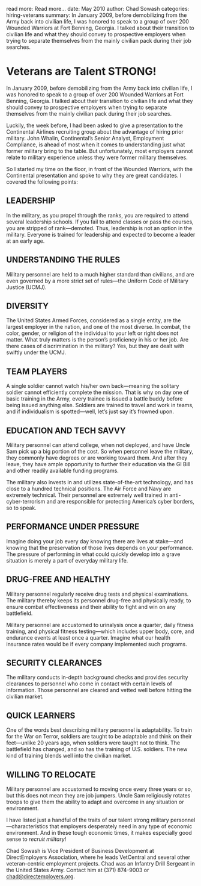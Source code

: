 read more: Read more&hellip;
date: May 2010
author: Chad Sowash
categories: hiring-veterans
summary: In January 2009, before demobilizing from the Army back into civilian life, I was honored to speak to a group of over 200 Wounded Warriors at Fort Benning, Georgia. I talked about their transition to civilian life and what they should convey to prospective employers when trying to separate themselves from the mainly civilian pack during their job searches.

# Veterans are Talent STRONG!

In January 2009, before demobilizing from the Army back into civilian life, I was honored to speak to a group of over 200 Wounded Warriors at Fort Benning, Georgia. I talked about their transition to civilian life and what they should convey to prospective employers when trying to separate themselves from the mainly civilian pack during their job searches.

Luckily, the week before, I had been asked to give a presentation to the Continental Airlines recruiting group about the advantage of hiring prior military. John Whalin, Continental’s Senior Analyst, Employment Compliance, is ahead of most when it comes to understanding just what former military bring to the table. But unfortunately, most employers cannot relate to military experience unless they were former military themselves. 

So I started my time on the floor, in front of the Wounded Warriors, with the Continental presentation and spoke to why they are great candidates. I covered the following points:

## LEADERSHIP

In the military, as you propel through the ranks, you are required to attend several leadership schools. If you fail to attend classes or pass the courses, you are stripped of rank—demoted. Thus, leadership is not an option in the military. Everyone is trained for leadership and expected to become a leader at an early age.

## UNDERSTANDING THE RULES

Military personnel are held to a much higher standard than civilians, and are even governed by a more strict set of rules—the Uniform Code of Military Justice (UCMJ). 

## DIVERSITY

The United States Armed Forces, considered as a single entity, are the largest employer in the nation, and one of the most diverse. In combat, the color, gender, or religion of the individual to your left or right does not matter. What truly matters is the person’s proficiency in his or her job. Are there cases of discrimination in the military? Yes, but they are dealt with swiftly under the UCMJ.

## TEAM PLAYERS

A single soldier cannot watch his/her own back—meaning the solitary soldier cannot efficiently complete the mission. That is why on day one of basic training in the Army, every trainee is issued a battle buddy before being issued anything else. Soldiers are trained to travel and work in teams, and if individualism is spotted—well, let’s just say it’s frowned upon.

## EDUCATION AND TECH SAVVY

Military personnel can attend college, when not deployed, and have Uncle Sam pick up a big portion of the cost. So when personnel leave the military, they commonly have degrees or are working toward them. And after they leave, they have ample opportunity to further their education via the GI Bill and other readily available funding programs. 

The military also invests in and utilizes state-of-the-art technology, and has close to a hundred technical positions. The Air Force and Navy are extremely technical. Their personnel are extremely well trained in anti-cyber-terrorism and are responsible for protecting America’s cyber borders, so to speak.

## PERFORMANCE UNDER PRESSURE

Imagine doing your job every day knowing there are lives at stake—and knowing that the preservation of those lives depends on your performance. The pressure of performing in what could quickly develop into a grave situation is merely a part of everyday military life.

## DRUG-FREE AND HEALTHY

Military personnel regularly receive drug tests and physical examinations. The military thereby keeps its personnel drug-free and physically ready, to ensure combat effectiveness and their ability to fight and win on any battlefield.

Military personnel are accustomed to urinalysis once a quarter, daily fitness training, and physical fitness testing—which includes upper body, core, and endurance events at least once a quarter. Imagine what our health insurance rates would be if every company implemented such programs.

## SECURITY CLEARANCES

The military conducts in-depth background checks and provides security clearances to personnel who come in contact with certain levels of information. Those personnel are cleared and vetted well before hitting the civilian market.

## QUICK LEARNERS

One of the words best describing military personnel is adaptability. To train for the War on Terror, soldiers are taught to be adaptable and think on their feet—unlike 20 years ago, when soldiers were taught not to think. The battlefield has changed, and so has the training of U.S. soldiers. The new kind of training blends well into the civilian market.

## WILLING TO RELOCATE

Military personnel are accustomed to moving once every three years or so, but this does not mean they are job jumpers. Uncle Sam religiously rotates troops to give them the ability to adapt and overcome in any situation or environment. 

I have listed just a handful of the traits of our talent strong military personnel—characteristics that employers desperately need in any type of economic environment. And in these tough economic times, it makes especially good sense to _recruit military_!

<p class="author">Chad Sowash is Vice President of Business Development at DirectEmployers Association, where he leads VetCentral and several other veteran-centric employment projects. Chad was an Infantry Drill Sergeant in the United States Army. Contact him at (371) 874-9003 or <a href="mailto:&#x63;&#x68;&#x61;&#x64;&#x40;&#x64;&#x69;&#x72;&#x65;&#x63;&#x74;&#x65;&#x6D;&#x70;&#x6C;&#x6F;&#x79;&#x65;&#x72;&#x73;&#x2E;&#x6F;&#x72;&#x67;" title="Email Chad Sowash">&#x63;&#x68;&#x61;&#x64;&#x40;&#x64;&#x69;&#x72;&#x65;&#x63;&#x74;&#x65;&#x6D;&#x70;&#x6C;&#x6F;&#x79;&#x65;&#x72;&#x73;&#x2E;&#x6F;&#x72;&#x67;</a>.</p>